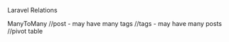 Laravel Relations

ManyToMany
//post - may have many tags
//tags - may have many posts
//pivot table